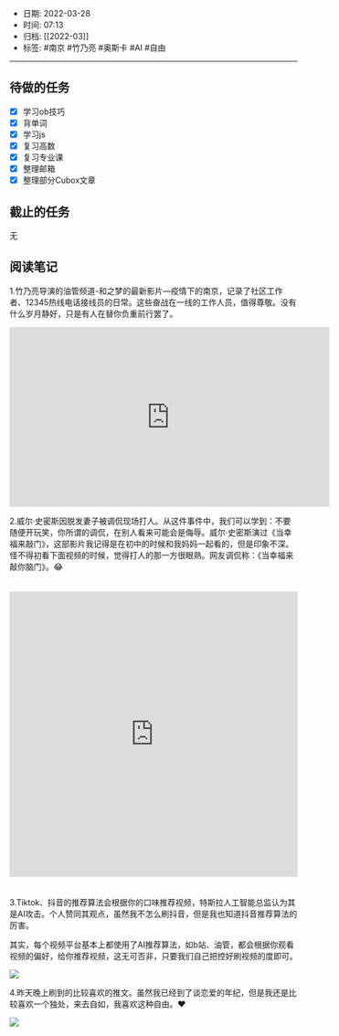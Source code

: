 - 日期: 2022-03-28
- 时间: 07:13
- 归档: [[2022-03]]
- 标签: #南京 #竹乃亮 #奥斯卡 #AI #自由
---

## 待做的任务

- [x] 学习ob技巧
- [x] 背单词
- [x] 学习js
- [x] 复习高数
- [x] 复习专业课
- [x] 整理邮箱
- [x] 整理部分Cubox文章

## 截止的任务

无

## 阅读笔记

1.竹乃亮导演的油管频道-和之梦的最新影片—疫情下的南京，记录了社区工作者、12345热线电话接线员的日常。这些奋战在一线的工作人员，值得尊敬。没有什么岁月静好，只是有人在替你负重前行罢了。

<iframe width="560" height="315" src="https://www.youtube-nocookie.com/embed/YAV2l5tYB4Y" title="YouTube video player" frameborder="0" allow="accelerometer; autoplay; clipboard-write; encrypted-media; gyroscope; picture-in-picture" allowfullscreen></iframe>

2.威尔·史密斯因脱发妻子被调侃现场打人。从这件事件中，我们可以学到：不要随便开玩笑，你所谓的调侃，在别人看来可能会是侮辱。威尔·史密斯演过《当幸福来敲门》，这部影片我记得是在初中的时候和我妈妈一起看的，但是印象不深。怪不得初看下面视频的时候，觉得打人的那一方很眼熟。网友调侃称：《当幸福来敲你脑门》。😂

<iframe src="https://player.bilibili.com/player.html?aid=297631864&bvid=BV1yF411W7pA&cid=560909742&page=1"  scrolling="no" border="0" frameborder="no" framespacing="0" allowfullscreen="true" style="width: 100%; height: 500px; max-width: 100%；align:center; padding:20px 0;"> </iframe>

3.Tiktok、抖音的推荐算法会根据你的口味推荐视频，特斯拉人工智能总监认为其是AI攻击。个人赞同其观点，虽然我不怎么刷抖音，但是我也知道抖音推荐算法的厉害。

其实，每个视频平台基本上都使用了AI推荐算法，如b站、油管，都会根据你观看视频的偏好，给你推荐视频，这无可否非，只要我们自己把控好刷视频的度即可。

![](https://vip2.loli.io/2022/03/28/7oWsj8LUNZRf5Ol.png)

4.昨天晚上刷到的比较喜欢的推文。虽然我已经到了谈恋爱的年纪，但是我还是比较喜欢一个独处，来去自如，我喜欢这种自由。❤️

![](https://vip1.loli.io/2022/03/28/1SqU7MDbvA9hjCE.png)
